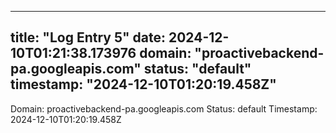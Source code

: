 
---
title: "Log Entry 5"
date: 2024-12-10T01:21:38.173976
domain: "proactivebackend-pa.googleapis.com"
status: "default"
timestamp: "2024-12-10T01:20:19.458Z"
---

Domain: proactivebackend-pa.googleapis.com
Status: default
Timestamp: 2024-12-10T01:20:19.458Z
